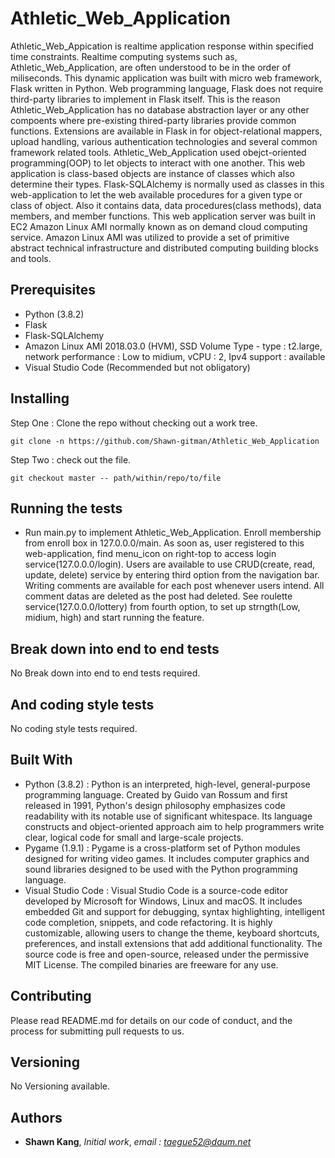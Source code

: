 # Athletic_Web_Application
 Athletic_Web_Appication is realtime application response within specified time constraints. Realtime computing systems such as, Athletic_Web_Application, are often understood to be in the order of miliseconds. This dynamic application was built with micro web framework, Flask written in Python. Web programming language, Flask does not require third-party libraries to implement in Flask itself. This is the reason Athletic_Web_Application has no database abstraction layer or any other compoents where pre-existing thired-party libraries provide common functions. Extensions are available in Flask in for object-relational mappers, upload handling, various authentication technologies and several common framework related tools. Athletic_Web_Application used obejct-oriented programming(OOP) to let objects to interact with one another. This web application is class-based objects are instance of classes which also determine their types. Flask-SQLAlchemy is normally used as classes in this web-application to let the web available procedures for a given type or class of object. Also it contains data, data procedures(class methods), data members, and member functions. This web application server was built in EC2 Amazon Linux AMI normally known as on demand cloud computing service. Amazon Linux AMI was utilized to provide a set of primitive abstract technical infrastructure and distributed computing building blocks and tools.

## Prerequisites

* Python (3.8.2)
* Flask
* Flask-SQLAlchemy
* Amazon Linux AMI 2018.03.0 (HVM), SSD Volume Type - type : t2.large, network performance : Low to midium, vCPU : 2, Ipv4 support : available
* Visual Studio Code (Recommended but not obligatory)

## Installing

Step One : Clone the repo without checking out a work tree.
```
git clone -n https://github.com/Shawn-gitman/Athletic_Web_Application
```
Step Two : check out the file.
```
git checkout master -- path/within/repo/to/file
```

## Running the tests

* Run main.py to implement Athletic_Web_Application. Enroll membership from enroll box in 127.0.0.0/main. As soon as, user registered to this web-application, find menu_icon on right-top to access login service(127.0.0.0/login). Users are available to use CRUD(create, read, update, delete) service by entering third option from the navigation bar. Writing comments are available for each post whenever users intend. All comment datas are deleted as the post had deleted. See roulette service(127.0.0.0/lottery) from fourth option, to set up strngth(Low, midium, high) and start running the feature.

## Break down into end to end tests

No Break down into end to end tests required.

## And coding style tests

No coding style tests required.

## Built With

* Python (3.8.2) : Python is an interpreted, high-level, general-purpose programming language. Created by Guido van Rossum and first released in 1991, Python's design philosophy emphasizes code readability with its notable use of significant whitespace. Its language constructs and object-oriented approach aim to help programmers write clear, logical code for small and large-scale projects.
* Pygame (1.9.1) : Pygame is a cross-platform set of Python modules designed for writing video games. It includes computer graphics and sound libraries designed to be used with the Python programming language.
* Visual Studio Code : Visual Studio Code is a source-code editor developed by Microsoft for Windows, Linux and macOS. It includes embedded Git and support for debugging, syntax highlighting, intelligent code completion, snippets, and code refactoring. It is highly customizable, allowing users to change the theme, keyboard shortcuts, preferences, and install extensions that add additional functionality. The source code is free and open-source, released under the permissive MIT License. The compiled binaries are freeware for any use.

## Contributing

Please read README.md for details on our code of conduct, and the process for submitting pull requests to us.

## Versioning

No Versioning available.

## Authors

* **Shawn Kang**,  *Initial work*,  *email : taegue52@daum.net*
